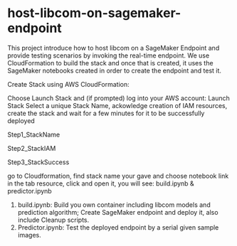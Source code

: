 # host-libcom-on-sagemaker-endpoint
This project introduce how to host libcom on a SageMaker Endpoint and provide testing scenarios by invoking the real-time endpoint. 
We use CloudFormation to build the stack and once that is created, it uses the SageMaker notebooks created in order to create the endpoint and test it.

Create Stack using AWS CloudFormation:

Choose Launch Stack and (if prompted) log into your AWS account: Launch Stack
Select a unique Stack Name, ackowledge creation of IAM resources, create the stack and wait for a few minutes for it to be successfully deployed

Step1_StackName

Step2_StackIAM

Step3_StackSuccess

go to Cloudformation, find stack name your gave and choose notebook link in the tab resource, click and open it, you will see: build.ipynb & predictor.ipynb
1. build.ipynb: Build you own container including libcom models and prediction algorithm; Create SageMaker endpoint and deploy it, also include Cleanup scripts.
2. Predictor.ipynb: Test the deployed endpoint by a serial given sample images.
